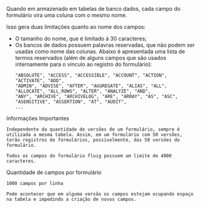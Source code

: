 Quando em armazenado em tabelas de banco dados, cada campo do formulário vira uma coluna com o mesmo nome.

Isso gera duas limitações quanto ao nome dos campos:
<ul>
<li>
O tamanho do nome, que é limitado à 30 caracteres;
</li>
<li>
Os bancos de dados possuem palavras reservadas, que não podem ser usadas como nome das colunas. Abaixo é apresentada uma lista de termos reservados (além de alguns campos que são usados internamente para o vínculo ao registro do formulário):


```
"ABSOLUTE", "ACCESS", "ACCESSIBLE", "ACCOUNT", "ACTION", "ACTIVATE", "ADD",
"ADMIN", "ADVISE", "AFTER", "AGGREGATE", "ALIAS", "ALL", "ALLOCATE", "ALL_ROWS", "ALTER", "ANALYZE", "AND",
"ANY", "ARCHIVE", "ARCHIVELOG", "ARE", "ARRAY", "AS", "ASC", "ASENSITIVE", "ASSERTION", "AT", "AUDIT",
...
```
</li>
</ul>

Informações Importantes
```
Independente da quantidade de versões de um formulário, sempre é utilizada a mesma tabela. Assim, em um formulário com 50 versões, terão registros de formulários, possivelmente, das 50 versões do formulário.
```
```
Todos os campos do formulário fluig possuem um limite de 4000 caracteres.
```
Quantidade de campos por formulário
```
1000 campos por linha
```
`Pode acontecer que em alguma versão os campos estejam ocupando espaço na tabela e impedindo a criação de novos campos.`